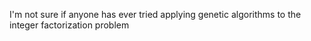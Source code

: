 I'm not sure if anyone has ever tried applying genetic algorithms to the integer factorization problem
